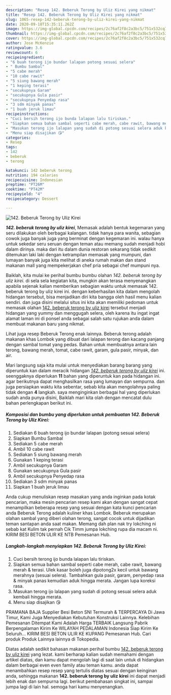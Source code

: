 ```yaml
---
description: "Resep 142. Beberuk Terong by Uliz Kirei yang nikmat"
title: "Resep 142. Beberuk Terong by Uliz Kirei yang nikmat"
slug: 1065-resep-142-beberuk-terong-by-uliz-kirei-yang-nikmat
date: 2020-09-18T15:35:11.262Z
image: https://img-global.cpcdn.com/recipes/2c76af2f8c2a3bc5/751x532cq70/142-beberuk-terong-by-uliz-kirei-foto-resep-utama.jpg
thumbnail: https://img-global.cpcdn.com/recipes/2c76af2f8c2a3bc5/751x532cq70/142-beberuk-terong-by-uliz-kirei-foto-resep-utama.jpg
cover: https://img-global.cpcdn.com/recipes/2c76af2f8c2a3bc5/751x532cq70/142-beberuk-terong-by-uliz-kirei-foto-resep-utama.jpg
author: Jose McKenzie
ratingvalue: 3.6
reviewcount: 6
recipeingredient:
- "6 buah terong ijo bundar lalapan potong sesuai selera"
- " Bumbu Sambal"
- "5 cabe merah"
- "10 cabe rawit"
- "5 siung bawang merah"
- "1 keping terasi"
- "secukupnya Garam"
- "secukupnya Gula pasir"
- "secukupnya Penyedap rasa"
- "3 sdm minyak panas"
- "1 buah jeruk limau"
recipeinstructions:
- "Cuci bersih terong ijo bunda lalapan lalu tiriskan."
- "Siapkan semua bahan sambal seperti cabe merah, cabe rawit, bawang merah &amp; terasi. Ulek kasar boleh juga dipotong2x kecil untuk bawang merahnya (sesuai selera). Tambahkan gula pasir, garam, penyedap rasa &amp; minyak panas kemudian aduk hingga merata. Jangan lupa koreksi rasa."
- "Masukan terong ijo lalapan yang sudah di potong sesuai selera aduk kembali hingga merata."
- "Menu siap disajikan 😘"
categories:
- Resep
tags:
- 142
- beberuk
- terong

katakunci: 142 beberuk terong 
nutrition: 194 calories
recipecuisine: Indonesian
preptime: "PT26M"
cooktime: "PT42M"
recipeyield: "4"
recipecategory: Dessert

---
```



![142. Beberuk Terong by Uliz Kirei](https://img-global.cpcdn.com/recipes/2c76af2f8c2a3bc5/751x532cq70/142-beberuk-terong-by-uliz-kirei-foto-resep-utama.jpg)

<b><i>142. beberuk terong by uliz kirei</i></b>, Memasak adalah bentuk kegemaran yang seru dilakukan oleh berbagai kalangan. tidak hanya para wanita, sebagian cowok juga banyak juga yang berminat dengan kegemaran ini. walau hanya untuk sekedar seru seruan dengan teman atau memang sudah menjadi hobi dalam dirinya. maka dari itu dalam dunia restoran sekarang tidak sedikit ditemukan laki laki dengan ketrampilan memasak yang mumpuni, dan lumayan banyak juga kita melihat di aneka rumah makan dan stand makanan mall yang mempekerjakan chef pria sebagai chef mumpuni nya.

Baiklah, kita mulai ke perihal bumbu bumbu olahan <i>142. beberuk terong by uliz kirei</i>. di sela sela kegiatan kita, mungkin akan terasa menyenangkan apabila sejenak kalian memberikan sebagian waktu untuk memasak 142. beberuk terong by uliz kirei ini. dengan keberhasilan kita dalam mengolah hidangan tersebut, bisa menjadikan diri kita bangga oleh hasil menu kalian sendiri. dan juga disini melalui situs ini kita akan memiliki pedoman untuk memasak olahan <u>142. beberuk terong by uliz kirei</u> tersebut menjadi hidangan yang yummy dan menggugah selera, oleh karena itu ingat ingat alamat laman ini di ponsel anda sebagai salah satu rujukan anda dalam membuat makanan baru yang nikmat.

Lihat juga resep Beberuk Terong enak lainnya. Beberuk terong adalah makanan khas Lombok yang dibuat dari lalapan terong dan kacang panjang dengan sambal tomat yang pedas. Bahan untuk membuatnya antara lain terong, bawang merah, tomat, cabe rawit, garam, gula pasir, minyak, dan air.


Mari langsung saja kita mulai untuk menyediakan barang barang yang diperuntuk kan dalam meracik hidangan <u><i>142. beberuk terong by uliz kirei</i></u> ini. seenggaknya diperlukan <b>11</b> bahan yang diperuntuk kan pada hidangan ini. agar berikutnya dapat menghasilkan rasa yang lumayan dan sempurna. dan juga persiapkan waktu kita sebentar, sebab kita akan mengolahnya paling tidak dengan <b>4</b> langkah. saya menginginkan berbagai hal yang diperlukan sudah anda punya disini, Baiklah mari kita olah dengan mencatat dulu bahan perlengkapan berikut ini.

<!--inarticleads1-->

##### Komposisi dan bumbu yang diperlukan untuk pembuatan 142. Beberuk Terong by Uliz Kirei:

1. Sediakan 6 buah terong ijo bundar lalapan (potong sesuai selera)
1. Siapkan  Bumbu Sambal
1. Sediakan 5 cabe merah
1. Ambil 10 cabe rawit
1. Sediakan 5 siung bawang merah
1. Gunakan 1 keping terasi
1. Ambil secukupnya Garam
1. Gunakan secukupnya Gula pasir
1. Ambil secukupnya Penyedap rasa
1. Sediakan 3 sdm minyak panas
1. Siapkan 1 buah jeruk limau


Anda cukup menuliskan resep masakan yang anda inginkan pada kotak pencarian, maka mesin pencarian resep kami akan dengan sangat cepat menampilkan beberapa resep yang sesuai dengan kata kunci pencarian anda Beberuk Terong adalah kuliner khas Lombok. Beberuk merupakan olahan sambal yang diberi olahan terong, sangat cocok untuk dijadikan teman santapan anda saat makan. Memang dah plan nak try lokching ni sebab kat Kulim tak pernah Cik Timm jumpa lokching rupa dia macam ni. KIRIM BESI BETON ULIR KE NTB Pemesanan Hub. 

<!--inarticleads2-->

##### Langkah-langkah menyiapkan 142. Beberuk Terong by Uliz Kirei:

1. Cuci bersih terong ijo bunda lalapan lalu tiriskan.
1. Siapkan semua bahan sambal seperti cabe merah, cabe rawit, bawang merah &amp; terasi. Ulek kasar boleh juga dipotong2x kecil untuk bawang merahnya (sesuai selera). Tambahkan gula pasir, garam, penyedap rasa &amp; minyak panas kemudian aduk hingga merata. Jangan lupa koreksi rasa.
1. Masukan terong ijo lalapan yang sudah di potong sesuai selera aduk kembali hingga merata.
1. Menu siap disajikan 😘


PRAMANA BAJA Supplier Besi Beton SNI Termurah &amp; TERPERCAYA Di Jawa Timur, Kami Juga Menyediakan Kebutuhan Konstruksi Lainnya. Kelebihan Pemesanan Ditempat Kami Adalah Harga TERBAIK Langsung Pabrik Berpengalaman Kirim Ke WILAYAH PEDALAMAN Indonesia Siap Kirim Ke Seluruh… KIRIM BESI BETON ULIR KE KUPANG Pemesanan Hub. Cari produk Produk Lainnya lainnya di Tokopedia. 

Diatas adalah sedikit bahasan makanan perihal bumbu <u>142. beberuk terong by uliz kirei</u> yang lezat. kami berharap kalian sudah memahami dengan artikel diatas, dan kamu dapat mengolah lagi di saat lain untuk di hidangkan dalam berbagai even even family atau teman kamu. anda dapat menambahkan resep resep yang tertulis diatas sesuai dengan keinginan anda, sehingga makanan <b>142. beberuk terong by uliz kirei</b> ini dapat menjadi lebih enak dan sempurna lagi. berikut pembahasan singkat ini, sampai jumpa lagi di lain hal. semoga hari kamu menyenangkan.
